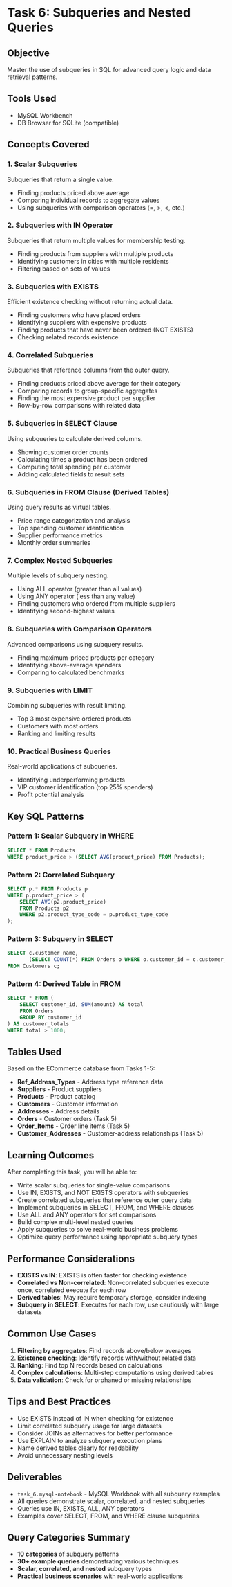 # Task 6: Subqueries and Nested Queries

## Objective
Master the use of subqueries in SQL for advanced query logic and data retrieval patterns.

## Tools Used
- MySQL Workbench
- DB Browser for SQLite (compatible)

## Concepts Covered

### 1. Scalar Subqueries
Subqueries that return a single value.
- Finding products priced above average
- Comparing individual records to aggregate values
- Using subqueries with comparison operators (=, >, <, etc.)

### 2. Subqueries with IN Operator
Subqueries that return multiple values for membership testing.
- Finding products from suppliers with multiple products
- Identifying customers in cities with multiple residents
- Filtering based on sets of values

### 3. Subqueries with EXISTS
Efficient existence checking without returning actual data.
- Finding customers who have placed orders
- Identifying suppliers with expensive products
- Finding products that have never been ordered (NOT EXISTS)
- Checking related records existence

### 4. Correlated Subqueries
Subqueries that reference columns from the outer query.
- Finding products priced above average for their category
- Comparing records to group-specific aggregates
- Finding the most expensive product per supplier
- Row-by-row comparisons with related data

### 5. Subqueries in SELECT Clause
Using subqueries to calculate derived columns.
- Showing customer order counts
- Calculating times a product has been ordered
- Computing total spending per customer
- Adding calculated fields to result sets

### 6. Subqueries in FROM Clause (Derived Tables)
Using query results as virtual tables.
- Price range categorization and analysis
- Top spending customer identification
- Supplier performance metrics
- Monthly order summaries

### 7. Complex Nested Subqueries
Multiple levels of subquery nesting.
- Using ALL operator (greater than all values)
- Using ANY operator (less than any value)
- Finding customers who ordered from multiple suppliers
- Identifying second-highest values

### 8. Subqueries with Comparison Operators
Advanced comparisons using subquery results.
- Finding maximum-priced products per category
- Identifying above-average spenders
- Comparing to calculated benchmarks

### 9. Subqueries with LIMIT
Combining subqueries with result limiting.
- Top 3 most expensive ordered products
- Customers with most orders
- Ranking and limiting results

### 10. Practical Business Queries
Real-world applications of subqueries.
- Identifying underperforming products
- VIP customer identification (top 25% spenders)
- Profit potential analysis

## Key SQL Patterns

### Pattern 1: Scalar Subquery in WHERE
```sql
SELECT * FROM Products
WHERE product_price > (SELECT AVG(product_price) FROM Products);
```

### Pattern 2: Correlated Subquery
```sql
SELECT p.* FROM Products p
WHERE p.product_price > (
    SELECT AVG(p2.product_price)
    FROM Products p2
    WHERE p2.product_type_code = p.product_type_code
);
```

### Pattern 3: Subquery in SELECT
```sql
SELECT c.customer_name,
       (SELECT COUNT(*) FROM Orders o WHERE o.customer_id = c.customer_id) AS order_count
FROM Customers c;
```

### Pattern 4: Derived Table in FROM
```sql
SELECT * FROM (
    SELECT customer_id, SUM(amount) AS total
    FROM Orders
    GROUP BY customer_id
) AS customer_totals
WHERE total > 1000;
```

## Tables Used
Based on the ECommerce database from Tasks 1-5:
- **Ref_Address_Types** - Address type reference data
- **Suppliers** - Product suppliers
- **Products** - Product catalog
- **Customers** - Customer information
- **Addresses** - Address details
- **Orders** - Customer orders (Task 5)
- **Order_Items** - Order line items (Task 5)
- **Customer_Addresses** - Customer-address relationships (Task 5)

## Learning Outcomes
After completing this task, you will be able to:
- Write scalar subqueries for single-value comparisons
- Use IN, EXISTS, and NOT EXISTS operators with subqueries
- Create correlated subqueries that reference outer query data
- Implement subqueries in SELECT, FROM, and WHERE clauses
- Use ALL and ANY operators for set comparisons
- Build complex multi-level nested queries
- Apply subqueries to solve real-world business problems
- Optimize query performance using appropriate subquery types

## Performance Considerations
- **EXISTS vs IN**: EXISTS is often faster for checking existence
- **Correlated vs Non-correlated**: Non-correlated subqueries execute once, correlated execute for each row
- **Derived tables**: May require temporary storage, consider indexing
- **Subquery in SELECT**: Executes for each row, use cautiously with large datasets

## Common Use Cases
1. **Filtering by aggregates**: Find records above/below averages
2. **Existence checking**: Identify records with/without related data
3. **Ranking**: Find top N records based on calculations
4. **Complex calculations**: Multi-step computations using derived tables
5. **Data validation**: Check for orphaned or missing relationships

## Tips and Best Practices
- Use EXISTS instead of IN when checking for existence
- Limit correlated subquery usage for large datasets
- Consider JOINs as alternatives for better performance
- Use EXPLAIN to analyze subquery execution plans
- Name derived tables clearly for readability
- Avoid unnecessary nesting levels

## Deliverables
- `task_6.mysql-notebook` - MySQL Workbook with all subquery examples
- All queries demonstrate scalar, correlated, and nested subqueries
- Queries use IN, EXISTS, ALL, ANY operators
- Examples cover SELECT, FROM, and WHERE clause subqueries

## Query Categories Summary
- **10 categories** of subquery patterns
- **30+ example queries** demonstrating various techniques
- **Scalar, correlated, and nested** subquery types
- **Practical business scenarios** with real-world applications
